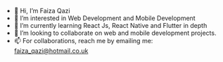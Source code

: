 - 👋 Hi, I’m Faiza Qazi
- 👀 I’m interested in Web Development and Mobile Development
- 🌱 I’m currently learning React Js, React Native and Flutter in depth
- 💞️ I’m looking to collaborate on web and mobile development projects.
- 📫 For collaborations, reach me by emailing me: faiza_qazi@hotmail.co.uk

<!---
FaizaQazi21/FaizaQazi21 is a ✨ special ✨ repository because its `README.md` (this file) appears on your GitHub profile.
You can click the Preview link to take a look at your changes.
--->
